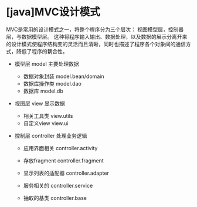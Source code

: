 # [java]MVC设计模式

MVC是常用的设计模式之一，将整个程序分为三个层次： 视图模型层，控制器层，与数据模型层。 这种将程序输入输出、数据处理，以及数据的展示分离开来的设计模式使程序结构变的灵活而且清晰，同时也描述了程序各个对象间的通信方式，降低了程序的耦合性。  

- 模型层 model 主要处理数据  

  - 数据对象封装 model.bean/domain  
  - 数据库操作类 model.dao  
  - 数据库 model.db  

- 视图层 view 显示数据  

  - 相关工具类 view.utils  
  - 自定义view view.ui  

- 控制层 controller 处理业务逻辑  

  - 应用界面相关 controller.activity 

  - 存放fragment controller.fragment

  - 显示列表的适配器 controller.adapter

  - 服务相关的 controller.service
  
  - 抽取的基类 controller.base